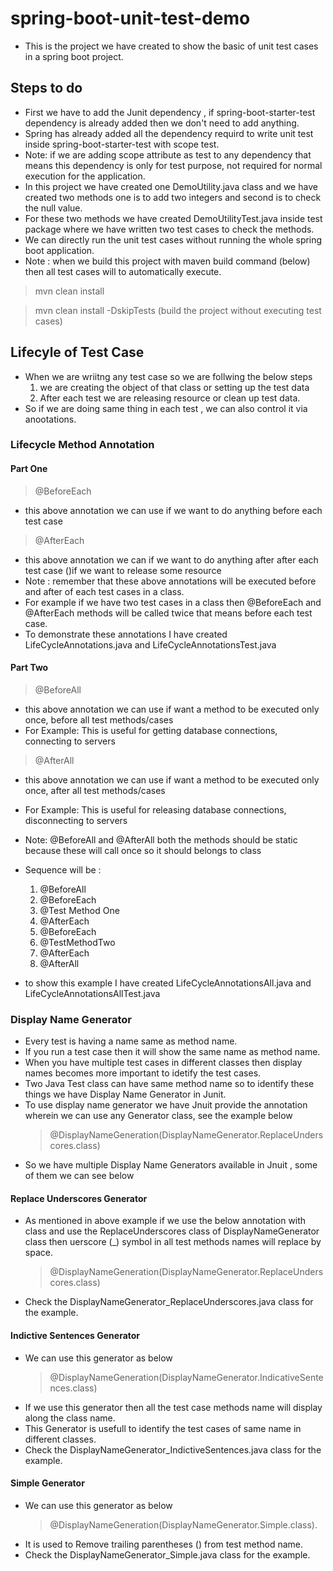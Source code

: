 # spring-boot-unit-test-demo
- This is the project we have created to show the basic of unit test cases in a spring boot project.

## Steps to do
- First we have to add the Junit dependency , if spring-boot-starter-test dependency is already added then we don't need to add anything.
- Spring has already added all the dependency requird to write unit test inside spring-boot-starter-test with scope test.
- Note: if we are adding scope attribute as test to any dependency that means this dependency is only for test purpose, not required for normal execution for the application.
- In this project we have created one DemoUtility.java class and we have created two methods one is to add two integers and second is to check the null value.
- For these two methods we have created DemoUtilityTest.java inside test package where we have written two test cases to check the methods.
- We can directly run the unit test cases without running the whole spring boot application.
- Note : when we build this project with maven build command (below) then all test cases will to automatically execute.
> mvn clean install

> mvn clean install -DskipTests  (build the project without executing test cases)

## Lifecyle of Test Case
- When we are wriitng any test case so we are follwing the below steps
  1. we are creating the object  of that class or setting up the test data 
  2. After each test we are releasing resource or clean up test data.
- So if we are doing same thing in each test , we can also control it via anootations.

### Lifecycle Method Annotation
#### Part One
> @BeforeEach
- this above annotation we can use if we want to do anything before each test case
> @AfterEach
- this above annotation we can if we want to do anything after after each test case ()if we want to release some resource
- Note : remember that these above annotations will be executed before and after of each test cases in a class.
- For example if we have two test cases in a class then @BeforeEach and @AfterEach methods will be called twice that means before each test case.
- To demonstrate these annotations I have created LifeCycleAnnotations.java and LifeCycleAnnotationsTest.java 

#### Part Two
> @BeforeAll
- this above annotation we can use if want a method to be executed only once, before all test methods/cases
- For Example: This is useful for getting database connections, connecting to servers

> @AfterAll
- this above annotation we can use if want a method to be executed only once, after all test methods/cases
- For Example: This is useful for releasing database connections, disconnecting to servers

- Note: @BeforeAll and @AfterAll both the methods should be static because these will call once so it should belongs to class

- Sequence will be :
  1. @BeforeAll
  2. @BeforeEach
  3. @Test Method One
  4. @AfterEach
  5. @BeforeEach
  6. @TestMethodTwo
  7. @AfterEach
  8. @AfterAll

- to show this example I have created LifeCycleAnnotationsAll.java and LifeCycleAnnotationsAllTest.java

### Display Name Generator
- Every test is having a name same as method name.
- If you run a test case then it will show the same name as method name.
- When you have multiple test cases in different classes then display names becomes more important to idetify the test cases.
- Two Java Test class can have same method name so to identify these things we have Display Name Generator in Junit.
- To use display name generator we have Jnuit provide the annotation wherein we can use any Generator class, see the example below
  > @DisplayNameGeneration(DisplayNameGenerator.ReplaceUnderscores.class)
- So we have multiple Display Name Generators available in Jnuit , some of them we can see below

#### Replace Underscores Generator
- As mentioned in above example if we use the below annotation with class and use the ReplaceUnderscores class of  DisplayNameGenerator class then uerscore (_) symbol in all test methods names will replace by space.
  > @DisplayNameGeneration(DisplayNameGenerator.ReplaceUnderscores.class)
- Check the DisplayNameGenerator_ReplaceUnderscores.java class for the example.

#### Indictive Sentences Generator
- We can use this generator as below
  > @DisplayNameGeneration(DisplayNameGenerator.IndicativeSentences.class)
- If we use this generator then all the test case methods name will display along the class name.
- This Generator is usefull to identify the test cases of same name in different classes.
- Check the DisplayNameGenerator_IndictiveSentences.java class for the example.

#### Simple Generator
- We can use this generator as below
  > @DisplayNameGeneration(DisplayNameGenerator.Simple.class).
- It is used to Remove trailing parentheses () from test method name.
- Check the DisplayNameGenerator_Simple.java class for the example.